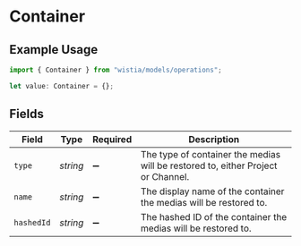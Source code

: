 # Container

## Example Usage

```typescript
import { Container } from "wistia/models/operations";

let value: Container = {};
```

## Fields

| Field                                                                            | Type                                                                             | Required                                                                         | Description                                                                      |
| -------------------------------------------------------------------------------- | -------------------------------------------------------------------------------- | -------------------------------------------------------------------------------- | -------------------------------------------------------------------------------- |
| `type`                                                                           | *string*                                                                         | :heavy_minus_sign:                                                               | The type of container the medias will be restored to, either Project or Channel. |
| `name`                                                                           | *string*                                                                         | :heavy_minus_sign:                                                               | The display name of the container the medias will be restored to.                |
| `hashedId`                                                                       | *string*                                                                         | :heavy_minus_sign:                                                               | The hashed ID of the container the medias will be restored to.                   |